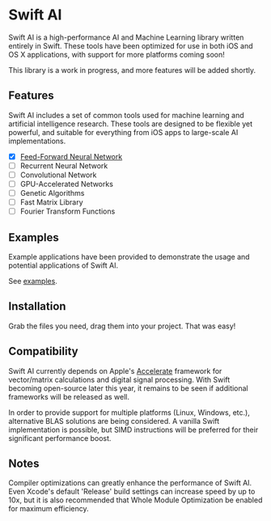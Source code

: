 # Swift AI
Swift AI is a high-performance AI and Machine Learning library written entirely in Swift.
These tools have been optimized for use in both iOS and OS X applications, with support for more platforms coming soon!

This library is a work in progress, and more features will be added shortly.

## Features

Swift AI includes a set of common tools used for machine learning and artificial intelligence research. These tools are designed to be flexible yet powerful, and suitable for everything from iOS apps to large-scale AI implementations.

- [x] [Feed-Forward Neural Network](https://github.com/collinhundley/Swift-AI/tree/master/Source#multi-layer-feed-forward-neural-network)
- [ ] Recurrent Neural Network
- [ ] Convolutional Network
- [ ] GPU-Accelerated Networks
- [ ] Genetic Algorithms
- [ ] Fast Matrix Library
- [ ] Fourier Transform Functions

## Examples

Example applications have been provided to demonstrate the usage and potential applications of Swift AI.

See [examples](https://github.com/collinhundley/Swift-AI/tree/master/Examples#swift-ai-examples).

## Installation
Grab the files you need, drag them into your project. That was easy!

## Compatibility
Swift AI currently depends on Apple's [Accelerate](https://developer.apple.com/library/mac/documentation/Accelerate/Reference/AccelerateFWRef/) framework for vector/matrix calculations and digital signal processing. With Swift becoming open-source later this year, it remains to be seen if additional frameworks will be released as well.

In order to provide support for multiple platforms (Linux, Windows, etc.), alternative BLAS solutions are being considered. A vanilla Swift implementation is possible, but SIMD instructions will be preferred for their significant performance boost.

## Notes
Compiler optimizations can greatly enhance the performance of Swift AI. Even Xcode's default 'Release' build settings can increase speed by up to 10x, but it is also recommended that Whole Module Optimization be enabled for maximum efficiency.
